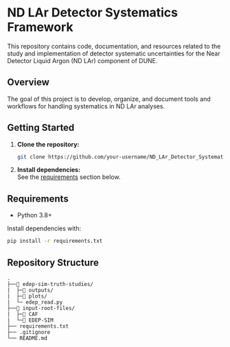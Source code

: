 # ND LAr Detector Systematics Framework

This repository contains code, documentation, and resources related to the study and implementation of detector systematic uncertainties for the Near Detector Liquid Argon (ND LAr) component of DUNE.

## Overview

The goal of this project is to develop, organize, and document tools and workflows for handling systematics in ND LAr analyses.

## Getting Started

1. **Clone the repository:**
    ```bash
    git clone https://github.com/your-username/ND_LAr_Detector_Systematics_framework.git
    ```
2. **Install dependencies:**  
    See the [requirements](#requirements) section below.


## Requirements

- Python 3.8+

Install dependencies with:
```bash
pip install -r requirements.txt
```

## Repository Structure

```
.
├──📂 edep-sim-truth-studies/
|  ├─📂 outputs/
|  ├─📂 plots/
|  └─ edep_read.py
├──📂 input-root-files/
|  ├─📂 CAF
|  └─📂 EDEP-SIM
├── requirements.txt
├── .gitignore
└── README.md
```
